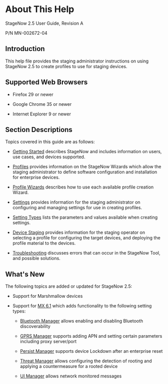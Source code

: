 # About This Help

StageNow 2.5 User Guide, Revision A

P/N MN-002672-04

## Introduction
This help file provides the staging administrator instructions on using StageNow 2.5 to create profiles to use for staging devices.

## Supported Web Browsers

* Firefox 29 or newer

* Google Chrome 35 or newer 

* Internet Explorer 9 or newer

## Section Descriptions
Topics covered in this guide are as follows:

* [Getting Started](../gettingstarted) describes StageNow and includes information on users, use cases, and devices supported.

* [Profiles](../stagingprofiles) provides information on the StageNow Wizards which allow the staging administrator to define software configuration and installation for enterprise devices.

* [Profile Wizards](../ProfileWizards) describes how to use each available profile creation Wizard.

* [Settings](../settingconfig) provides information for the staging administrator on configuring and managing settings for use in creating profiles.

* [Setting Types](../CSPreference) lists the parameters and values available when creating settings.

* [Device Staging](../stageclient) provides information for the staging operator on selecting a profile for configuring the target devices, and deploying the profile material to the devices.

* [Troubleshooting](../troubleshooting) discusses errors that can occur in the StageNow Tool, and possible solutions.

## What's New
The following topics are added or updated for StageNow 2.5:

* Support for Marshmallow devices

* Support for [MX 6.1](../stagingprofiles?MX%206.X%20Selection) which adds functionality to the following setting types:

   - [Bluetooth Manager](../csp/bluetoothmgr) allows enabling and disabling Bluetooth discoverability

   - [GPRS Manager](../csp/gprs) supports adding APN and setting certain parameters including proxy server/port

   - [Persist Manager](../csp/persistence) supports device Lockdown after an enterprise reset

   - [Threat Manager](../csp/threat) allows configuring the detection of rooting and applying a countermeasure for a rooted device

   - [UI Manager](../csp/ui) allows network monitored messages

